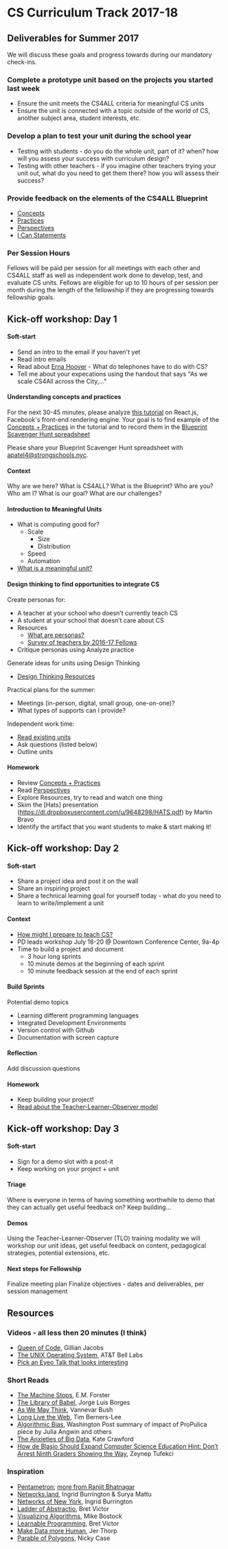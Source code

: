 # CS Curriculum Track 2017-18

## Deliverables for Summer 2017

We will discuss these goals and progress towards during our mandatory check-ins.

### Complete a prototype unit based on the projects you started last week
* Ensure the unit meets the CS4ALL criteria for meaningful CS units
* Ensure the unit is connected with a topic outside of the world of CS, another subject area, student interests, etc.

### Develop a plan to test your unit during the school year
* Testing with students - do you do the whole unit, part of it? when? how will you assess your success with curriculum design?
* Testing with other teachers - if you imagine other teachers trying your unit out, what do you need to get them there? how you will assess their success?

### Provide feedback on the elements of the CS4ALL Blueprint
* [Concepts](http://blueprint.cs4all.nyc/concepts)
* [Practices](http://blueprint.cs4all.nyc/practices)
* [Perspectives](http://blueprint.cs4all.nyc/perspectives)
* [I Can Statements](http://blueprint.cs4all.nyc/ican)

### Per Session Hours
Fellows will be paid per session for all meetings with each other and CS4ALL staff as well as independent work done to develop, test, and evaluate CS units. Fellows are eligible for up to 10 hours of per session per month during the length of the fellowship if they are progressing towards fellowship goals.

## Kick-off workshop: Day 1

#### Soft-start
- Send an intro to the email if you haven't yet
- Read intro emails
- Read about [Erna Hoover](https://en.wikipedia.org/wiki/Erna_Schneider_Hoover) - What do telephones have to do with CS?
- Tell me about your expecations using the handout that says "As we scale CS4All across the City,..."

#### Understanding concepts and practices
For the next 30-45 minutes, please analyze [this tutorial](https://facebook.github.io/react/tutorial/tutorial.html) on React.js, Facebook's front-end rendering engine. Your goal is to find example of the [Concepts + Practices](https://drive.google.com/open?id=10Oa9WgVrHA2TAWbT1b3_25M0VKyXJNUjduT_AhF_FZY) in the tutorial and to record them in the [Blueprint Scavenger Hunt spreadsheet](https://docs.google.com/spreadsheets/d/1wJ8Pg0g8Ch3Vl5KisbfsaBv2zhriZgfWxksKhWoY-pg/copy)

Please share your Blueprint Scavenger Hunt spreadsheet with apatel4@strongschools.nyc.

#### Context
Why are we here? What is CS4ALL? What is the Blueprint?
Who are you? Who am I?
What is our goal?
What are our challenges?

#### Introduction to Meaningful Units
* What is computing good for?
    * Scale
        * Size
        * Distribution
    * Speed
    * Automation
* [What is a meaningful unit?](https://docs.google.com/document/d/1rEulnD7j7qmECcX7zxsH_aGOPRiC-j-mE-0Q1Ak6dfs/edit?usp=sharing)

#### Design thinking to find opportunities to integrate CS

Create personas for:
* A teacher at your school who doesn’t currently teach CS
* A student at your school that doesn’t care about CS
* Resources
    - [What are personas?](https://www.usability.gov/how-to-and-tools/methods/personas.html)
    - [Survey of teachers by 2016-17 Fellows](https://docs.google.com/a/strongschools.nyc/forms/d/1q7EB5H5-VTf2WypB18DlNmm_yHsKW5kYT22SleR0abw/edit#responses)
* Critique personas using Analyze practice

Generate ideas for units using Design Thinking
* [Design Thinking Resources](https://drive.google.com/open?id=1wQxePkFKCLVWyN7luTdgAwf0cdnv3vCrNd0lnjLyrag)

Practical plans for the summer:
* Meetings (in-person, digital, small group, one-on-one)?
* What types of supports can I provide?

Independent work time:
* [Read existing units](https://drive.google.com/open?id=0B30-P5ouHFE4c2VqSEcwNXV0M2c)
* Ask questions (listed below)
* Outline units

#### Homework
* Review [Concepts + Practices](https://drive.google.com/open?id=10Oa9WgVrHA2TAWbT1b3_25M0VKyXJNUjduT_AhF_FZY)
* Read [Perspectives](https://drive.google.com/open?id=1GlmSupRDHvC4SNI_4TgtxG5gSjlhlxyjvRf2LGB94nY)
* Explore Resources, try to read and watch one thing
* Skim the [Hats] presentation (https://dl.dropboxusercontent.com/u/9648298/HATS.pdf) by Martin Bravo
* Identify the artifact that you want students to make & start making it!


## Kick-off workshop: Day 2

#### Soft-start
* Share a project idea and post it on the wall
* Share an inspiring project
* Share a technical learning goal for yourself today - what do you need to learn to write/implement a unit

#### Context
* [How might I prepare to teach CS?](https://docs.google.com/document/d/1KB1WaqaNcFBb7ZHv3ABTIKkxCjBEmPHlrWEP5yZdmx8/edit?usp=sharing)
* PD leads workshop July 18-20 @ Downtown Conference Center, 9a-4p
* Time to build a project and document
    - 3 hour long sprints
    - 10 minute demos at the beginning of each sprint
    - 10 minute feedback session at the end of each sprint

#### Build Sprints
Potential demo topics
- Learning different programming languages
- Integrated Development Environments
- Version control with Github
- Documentation with screen capture

#### Reflection
Add discussion questions

#### Homework
* Keep building your project!
* [Read about the Teacher-Learner-Observer model](https://docs.google.com/document/d/1zNXCm6MDcgqwwT32E56ZrTAvIFi5OW-ev9nE7CPU78M/edit?usp=sharing)

## Kick-off workshop: Day 3

#### Soft-start
* Sign for a demo slot with a post-it
* Keep working on your project + unit

#### Triage
Where is everyone in terms of having something worthwhile to demo that they can actually get useful feedback on?
Keep building...

#### Demos
Using the Teacher-Learner-Observer (TLO) training modality we will workshop our unit ideas, get useful feedback on content, pedagogical strategies, potential extensions, etc.

#### Next steps for Fellowship
Finalize meeting plan
Finalize objectives - dates and deliverables, per session management

## Resources

### Videos - all less then 20 minutes (I think)
 * [Queen of Code](http://fivethirtyeight.com/features/the-queen-of-code/), Gillian Jacobs
 * [The UNIX Operating System](https://www.youtube.com/watch?v=tc4ROCJYbm0), AT&T Bell Labs
 * [Pick an Eyeo Talk that looks interesting](https://vimeo.com/eyeofestival/)

### Short Reads
* [The Machine Stops](http://www.ele.uri.edu/faculty/vetter/Other-stuff/The-Machine-Stops.pdf), E.M. Forster
* [The Library of Babel](https://libraryofbabel.info/Borges/libraryofbabel.pdf), Jorge Luis Borges
* [As We May Think](http://www.theatlantic.com/magazine/archive/1945/07/as-we-may-think/303881/), Vannevar Bush
* [Long Live the Web](http://jblomo.github.io/webarch253/slides/Long_Live_the_Web.pdf), Tim Berners-Lee
* [Algorithmic Bias](https://www.washingtonpost.com/news/monkey-cage/wp/2016/10/17/can-an-algorithm-be-racist-our-analysis-is-more-cautious-than-propublicas/), Washington Post summary of impact of ProPulica piece by Julia Angwin and others 
* [The Anxieties of Big Data](http://thenewinquiry.com/essays/the-anxieties-of-big-data/), Kate Crawford
* [How de Blasio Should Expand Computer Science Education Hint: Don’t Arrest Ninth Graders Showing the Way](https://medium.com/message/how-de-blasio-should-expand-computer-science-education-fb8503517148), Zeynep Tufekci

### Inspiration
* [Pentametron](http://twitter.com/pentametron); [more from Ranjit Bhatnagar](http://moonmilk.com/)
* [Networks.land](http://networks.land), Ingrid Burrington & Surya Mattu
* [Networks of New York](), Ingrid Burrington
* [Ladder of Abstractio](http://worrydream.com/#!2/LadderOfAbstraction), Bret Victor
* [Visualizing Algorithms](https://bost.ocks.org/mike/algorithms/), Mike Bostock
* [Learnable Programming](http://worrydream.com/#!/LearnableProgramming), Bret Victor
* [Make Data more Human](https://www.ted.com/talks/jer_thorp_make_data_more_human), Jer Thorp
* [Parable of Polygons](http://ncase.me/polygons/), Nicky Case


